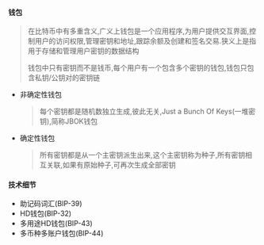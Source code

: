 #### 钱包

> 在比特币中有多重含义,广义上钱包是一个应用程序,为用户提供交互界面,控制用户的访问权限,管理密钥和地址,跟踪余额及创建和签名交易.狭义上是指用于存储和管理用户密钥的数据结构 
>
> 钱包中只有密钥而不是钱币,每个用户有一个包含多个密钥的钱包,钱包只包含私钥/公钥对的密钥链

* 非确定性钱包

  > 每个密钥都是随机数独立生成,彼此无关,Just a Bunch Of Keys(一堆密钥),简称JBOK钱包 

* 确定性钱包

  > 所有密钥都是从一个主密钥派生出来,这个主密钥称为种子,所有密钥相互关联,如果有原始种子,可再次生成全部密钥 

#### 技术细节 

* 助记码词汇(BIP-39)
* HD钱包(BIP-32)
* 多用途HD钱包(BIP-43)
* 多币种多账户钱包(BIP-44)